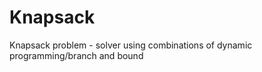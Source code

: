 Knapsack
========

Knapsack problem - solver using combinations of dynamic programming/branch and bound
